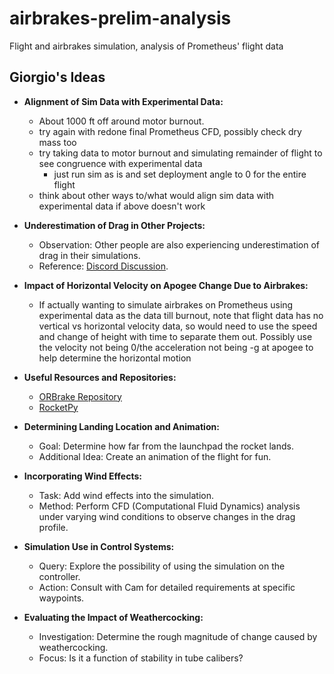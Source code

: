 # airbrakes-prelim-analysis

Flight and airbrakes simulation, analysis of Prometheus' flight data

## Giorgio's Ideas

- **Alignment of Sim Data with Experimental Data:** 
  - About 1000 ft off around motor burnout.
  - try again with redone final Prometheus CFD, possibly check dry mass too
  - try taking data to motor burnout and simulating remainder of flight to see congruence with experimental data
    - just run sim as is and set deployment angle to 0 for the entire flight
  - think about other ways to/what would align sim data with experimental data if above doesn't work

- **Underestimation of Drag in Other Projects:** 
  - Observation: Other people are also experiencing underestimation of drag in their simulations.
  - Reference: [Discord Discussion](https://discord.com/channels/855522432945618965/855533557996453888/1017453223340150805).

- **Impact of Horizontal Velocity on Apogee Change Due to Airbrakes:** 
  - If actually wanting to simulate airbrakes on Prometheus using experimental data as the data till burnout, note that flight data has no vertical vs horizontal velocity data, so would need to use the speed and change of height with time to separate them out. Possibly use the velocity not being 0/the acceleration not being -g at apogee to help determine the horizontal motion

- **Useful Resources and Repositories:**
  - [ORBrake Repository](https://github.com/WPI-HPRC/ORBrake)
  - [RocketPy](https://github.com/RocketPy-Team/RocketPy)

- **Determining Landing Location and Animation:**
  - Goal: Determine how far from the launchpad the rocket lands.
  - Additional Idea: Create an animation of the flight for fun.

- **Incorporating Wind Effects:** 
  - Task: Add wind effects into the simulation.
  - Method: Perform CFD (Computational Fluid Dynamics) analysis under varying wind conditions to observe changes in the drag profile.

- **Simulation Use in Control Systems:**
  - Query: Explore the possibility of using the simulation on the controller.
  - Action: Consult with Cam for detailed requirements at specific waypoints.

- **Evaluating the Impact of Weathercocking:** 
  - Investigation: Determine the rough magnitude of change caused by weathercocking.
  - Focus: Is it a function of stability in tube calibers?